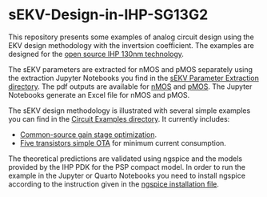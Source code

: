 # sEKV-Design-in-IHP-SG13G2

This repository presents some examples of analog circuit design using the EKV design methodology with the invertsion coefficient. The examples are designed for the [open source IHP 130nm technology](https://github.com/IHP-GmbH/IHP-Open-PDK).

The sEKV parameters are extracted for nMOS and pMOS separately using the extraction Jupyter Notebooks you find in the [sEKV Parameter Extraction directory](/sEKV%20Parameter%20Extraction/). The pdf outputs are available for [nMOS](/sEKV%20Parameter%20Extraction/sEKV_IHP130nm_nmos.pdf) and [pMOS](/sEKV%20Parameter%20Extraction/sEKV_IHP130nm_pmos.pdf). The Jupyter Notebooks generate an Excel file for nMOS and pMOS.

The sEKV design methodology is illustrated with several simple examples you can find in the [Circuit Examples directory](/Circuit%20Examples/). It currently includes:
* [Common-source gain stage optimization](/Circuit%20Examples/CS%20Optimization/CS_optimization.pdf).
* [Five transistors simple OTA](/Circuit%20Examples/Simple%20OTA/Simple_OTA.pdf) for minimum current consumption.

The theoretical predictions are validated using ngspice and the models provided by the IHP PDK for the PSP compact model. In order to run the example in the Jupyter or Quarto Notebooks you need to install ngspice according to the instruction given in the [ngspice installation file](ngspice_installation.md).
